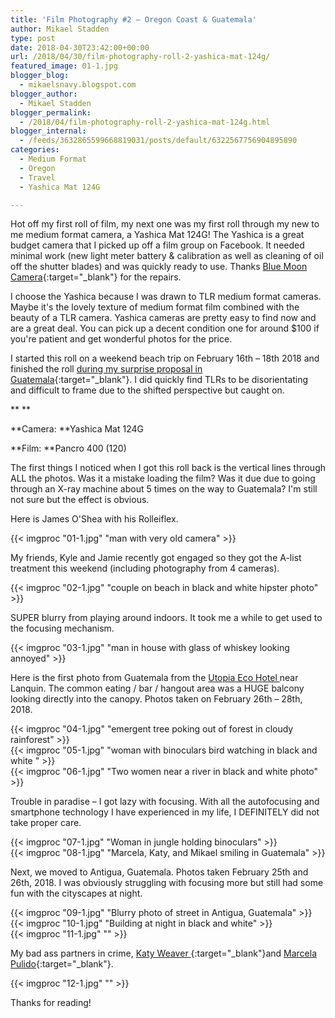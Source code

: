 ```yaml
---
title: 'Film Photography #2 – Oregon Coast & Guatemala'
author: Mikael Stadden
type: post
date: 2018-04-30T23:42:00+00:00
url: /2018/04/30/film-photography-roll-2-yashica-mat-124g/
featured_image: 01-1.jpg
blogger_blog:
  - mikaelsnavy.blogspot.com
blogger_author:
  - Mikael Stadden
blogger_permalink:
  - /2018/04/film-photography-roll-2-yashica-mat-124g.html
blogger_internal:
  - /feeds/3632865599668819031/posts/default/6322567756904895890
categories:
  - Medium Format
  - Oregon
  - Travel
  - Yashica Mat 124G

---
```


Hot off my first roll of film, my next one was my first roll through my new to me medium format camera, a Yashica Mat 124G! The Yashica is a great budget camera that I picked up off a film group on Facebook. It needed minimal work (new light meter battery & calibration as well as cleaning of oil off the shutter blades) and was quickly ready to use. Thanks [Blue Moon Camera](https://www.bluemooncamera.com/){:target=\"_blank\"} for the repairs.

I choose the Yashica because I was drawn to TLR medium format cameras. Maybe it's the lovely texture of medium format film combined with the beauty of a TLR camera. Yashica cameras are pretty easy to find now and are a great deal. You can pick up a decent condition one for around $100 if you're patient and get wonderful photos for the price.

I started this roll on a weekend beach trip on February 16th – 18th 2018 and finished the roll [during my surprise proposal in Guatemala](https://www.mgpulido.co/surprise-proposal-guatemala-jungle-semuc-champey/){:target=\"_blank\"}. I did quickly find TLRs to be disorientating and difficult to frame due to the shifted perspective but caught on.

** **

**Camera: **Yashica Mat 124G

**Film: **Pancro 400 (120)

The first things I noticed when I got this roll back is the vertical lines through ALL the photos. Was it a mistake loading the film? Was it due due to going through an X-ray machine about 5 times on the way to Guatemala? I'm still not sure but the effect is obvious.

Here is James O'Shea with his Rolleiflex.

{{< imgproc "01-1.jpg" "man with very old camera" >}}

My friends, Kyle and Jamie recently got engaged so they got the A-list treatment this weekend (including photography from 4 cameras).

{{< imgproc "02-1.jpg" "couple on beach in black and white hipster photo" >}}

SUPER blurry from playing around indoors. It took me a while to get used to the focusing mechanism.

{{< imgproc "03-1.jpg" "man in house with glass of whiskey looking annoyed" >}}

Here is the first photo from Guatemala from the [Utopia Eco Hotel ](https://www.utopiaecohotel.com/)near Lanquin. The common eating / bar / hangout area was a HUGE balcony looking directly into the canopy. Photos taken on February 26th – 28th, 2018.

{{< imgproc "04-1.jpg" "emergent tree poking out of forest in cloudy rainforest" >}}
<br />
{{< imgproc "05-1.jpg" "woman with binoculars bird watching in black and white " >}}
<br />
{{< imgproc "06-1.jpg" "Two women near a river in black and white photo" >}}

Trouble in paradise – I got lazy with focusing. With all the autofocusing and smartphone technology I have experienced in my life, I DEFINITELY did not take proper care.

{{< imgproc "07-1.jpg" "Woman in jungle holding binoculars" >}}
<br />
{{< imgproc "08-1.jpg" "Marcela, Katy, and Mikael smiling in Guatemala" >}}

Next, we moved to Antigua, Guatemala. Photos taken February 25th and 26th, 2018. I was obviously struggling with focusing more but still had some fun with the cityscapes at night.

{{< imgproc "09-1.jpg" "Blurry photo of street in Antigua, Guatemala" >}}
<br />
{{< imgproc "10-1.jpg" "Building at night in black and white" >}}
<br />
{{< imgproc "11-1.jpg" "" >}}

My bad ass partners in crime, [Katy Weaver ](https://www.katyweaver.com/){:target=\"_blank\"}and [Marcela Pulido](https://www.mgpulido.co/){:target=\"_blank\"}.

{{< imgproc "12-1.jpg" "" >}}

Thanks for reading!

